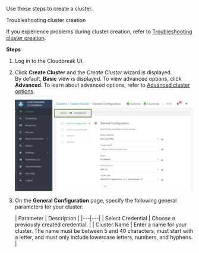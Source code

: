 Use these steps to create a cluster.

<div class="note">
<p class="first admonition-title">Troubleshooting cluster creation</p>
<p class="last">If you experience problems during cluster creation, refer to <a href="../trouble-cluster/index.html">Troubleshooting cluster creation</a>.</p></div>

**Steps**

1. Log in to the Cloudbreak UI.

2. Click **Create Cluster** and the *Create Cluster* wizard is displayed.  
    By default, **Basic** view is displayed. To view advanced options, click **Advanced**. To learn about advanced options, refer to [Advanced cluster options](#advanced-cluster-options).

    <a href="../images/cb_cb-create.png" target="_blank" title="click to enlarge"><img src="../images/cb_cb-create.png" width="650" title="Cluster Information"></a> 

3. On the **General Configuration** page, specify the following general parameters for your cluster:

    | Parameter | Description |
|---|---|
| Select Credential | Choose a previously created credential. |
| Cluster Name | Enter a name for your cluster. The name must be between 5 and 40 characters, must start with a letter, and must only include lowercase letters, numbers, and hyphens. |